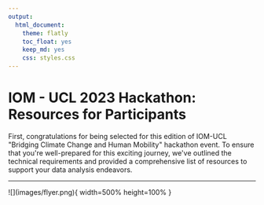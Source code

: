 ```yaml
---
output: 
  html_document:
    theme: flatly
    toc_float: yes
    keep_md: yes
    css: styles.css
---
```

# **IOM - UCL 2023 Hackathon:** Resources for Participants

First, congratulations for being selected for this edition of IOM-UCL "Bridging Climate Change and Human Mobility" hackathon event. To ensure that you're well-prepared for this exciting journey, we've outlined the technical requirements and provided a comprehensive list of resources to support your data analysis endeavors.

<hr>
![](images/flyer.png){ width=500% height=100% }
